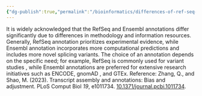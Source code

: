 ```yaml
---
{"dg-publish":true,"permalink":"/bioinformatics/differences-of-ref-seq-and-ensembl-annotations/"}
---
```


It is widely acknowledged that the RefSeq and Ensembl annotations differ significantly due to differences in methodology and information resources. Generally, RefSeq annotation prioritizes experimental evidence, while Ensembl annotation incorporates more computational predictions and includes more novel splicing variants. The choice of an annotation depends on the specific need; for example, RefSeq is commonly used for variant studies , while Ensembl annotations are preferred for extensive research initiatives such as ENCODE, gnomAD , and GTEx.
Reference: Zhang, Q., and Shao, M. (2023). Transcript assembly and annotations: Bias and adjustment. PLoS Comput Biol _19_, e1011734. [10.1371/journal.pcbi.1011734](https://doi.org/10.1371/journal.pcbi.1011734).

